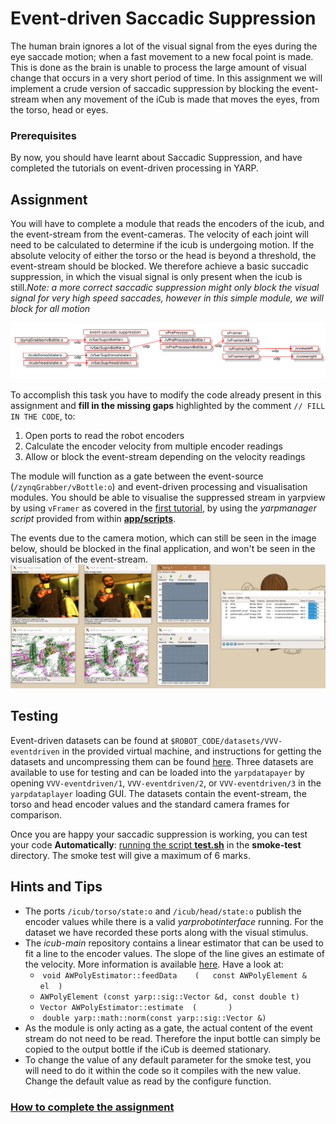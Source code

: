 # Event-driven Saccadic Suppression

The human brain ignores a lot of the visual signal from the eyes during the eye saccade motion; when a fast movement to a new focal point is made. This is done as the brain is unable to process the large amount of visual change that occurs in a very short period of time. In this assignment we will implement a crude version of saccadic suppression by blocking the event-stream when any movement of the iCub is made that moves the eyes, from the torso, head or eyes. 

### Prerequisites
By now, you should have learnt about Saccadic Suppression, and have completed the tutorials on event-driven processing in YARP.

## Assignment
You will have to complete a module that reads the encoders of the icub, and the event-stream from the event-cameras. The velocity of each joint will need to be calculated to determine if the icub is undergoing motion. If the absolute velocity of either the torso or the head is beyond a threshold, the event-stream should be blocked. We therefore achieve a basic succadic suppression, in which the visual signal is only present when the icub is still._Note: a more correct saccadic suppression might only block the visual signal for very high speed saccades, however in this simple module, we will block for *all* motion_

![application](misc/sac-sup-app.png)

To accomplish this task you have to modify the code already present in this assignment and **fill in the missing gaps** highlighted by the comment `// FILL IN THE CODE`, to:

1. Open ports to read the robot encoders
1. Calculate the encoder velocity from multiple encoder readings
1. Allow or block the event-stream depending on the velocity readings

The module will function as a gate between the event-source (``/zynqGrabber/vBottle:o``) and event-driven processing and visualisation modules. You should be able to visualise the suppressed stream in yarpview by using ``vFramer`` as covered in the [first tutorial](https://github.com/vvv-school/tutorial_event-driven-framework), by using the _yarpmanager script_ provided from within [**app/scripts**](./app/scripts/).

The events due to the camera motion, which can still be seen in the image below, should be blocked in the final application, and won't be seen in the visualisation of the event-stream.
![results](misc/output_event-saccadic-suppression.png)

## Testing
Event-driven datasets can be found at `$ROBOT_CODE/datasets/VVV-eventdriven` in the provided virtual machine, and instructions for getting the datasets and uncompressing them can be found [here](https://github.com/vvv-school/vvv18/wiki/How-to-prepare-your-system#download-datasets). Three datasets are available to use for testing and can be loaded into the `yarpdatapayer` by opening `VVV-eventdriven/1`, `VVV-eventdriven/2`, or `VVV-eventdriven/3` in the `yarpdataplayer` loading GUI. The datasets contain the event-stream, the torso and head encoder values and the standard camera frames for comparison. 

Once you are happy your saccadic suppression is working, you can test your code **Automatically**: [running the script **test.sh**](https://github.com/vvv-school/vvv-school.github.io/blob/master/instructions/how-to-run-smoke-tests.md) in the **smoke-test** directory. The smoke test will give a maximum of 6 marks.

## Hints and Tips
- The ports ``/icub/torso/state:o`` and ``/icub/head/state:o`` publish the encoder values while there is a valid _yarprobotinterface_ running. For the dataset we have recorded these ports along with the visual stimulus.
- The _icub-main_ repository contains a linear estimator that can be used to fit a line to the encoder values. The slope of the line gives an estimate of the velocity. More information is available [here](http://wiki.icub.org/brain/classiCub_1_1ctrl_1_1AWLinEstimator.html). Have a look at: 
  *  `void AWPolyEstimator::feedData	(	const AWPolyElement & 	el	)` 
  *  `AWPolyElement (const yarp::sig::Vector &d, const double t)`
  *  `Vector AWPolyEstimator::estimate	(		)` 
  *  `double yarp::math::norm(const yarp::sig::Vector &)` 
- As the module is only acting as a gate, the actual content of the event stream do not need to be read. Therefore the input bottle can simply be copied to the output bottle if the iCub is deemed stationary.
- To change the value of any default parameter for the smoke test, you will need to do it within the code so it compiles with the new value. Change the default value as read by the configure function.

### [How to complete the assignment](https://github.com/vvv-school/vvv-school.github.io/blob/master/instructions/how-to-complete-assignments.md)
